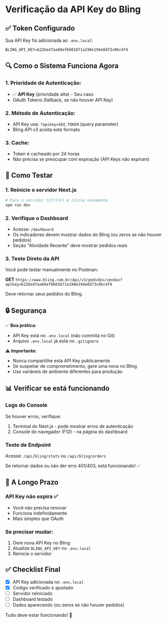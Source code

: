 # Verificação da API Key do Bling

## ✅ Token Configurado

Sua API Key foi adicionada ao `.env.local`:
```
BLING_API_KEY=b22be47aa60af6601871a198e194e8d73c0bc4f4
```

## 🔍 Como o Sistema Funciona Agora

### 1. **Prioridade de Autenticação:**
   - ✅ **API Key** (prioridade alta) - Seu caso
   - OAuth Tokens (fallback, se não houver API Key)

### 2. **Método de Autenticação:**
   - API Key usa: `?apikey=SEU_TOKEN` (query parameter)
   - Bling API v3 aceita este formato

### 3. **Cache:**
   - Token é cacheado por 24 horas
   - Não precisa se preocupar com expiração (API Keys não expiram)

## 🧪 Como Testar

### 1. Reinicie o servidor Next.js
```bash
# Pare o servidor (Ctrl+C) e inicie novamente
npm run dev
```

### 2. Verifique o Dashboard
- Acesse: `/dashboard`
- Os indicadores devem mostrar dados do Bling (ou zeros se não houver pedidos)
- Seção "Atividade Recente" deve mostrar pedidos reais

### 3. Teste Direto da API
Você pode testar manualmente no Postman:

**GET** `https://www.bling.com.br/Api/v3/pedidos/vendas?apikey=b22be47aa60af6601871a198e194e8d73c0bc4f4`

Deve retornar seus pedidos do Bling.

## 🔒 Segurança

✅ **Boa prática:**
- API Key está no `.env.local` (não commita no Git)
- Arquivo `.env.local` já está no `.gitignore`

⚠️ **Importante:**
- Nunca compartilhe esta API Key publicamente
- Se suspeitar de comprometimento, gere uma nova no Bling
- Use variáveis de ambiente diferentes para produção

## 📊 Verificar se está funcionando

### Logs do Console
Se houver erros, verifique:
1. Terminal do Next.js - pode mostrar erros de autenticação
2. Console do navegador (F12) - na página do dashboard

### Teste de Endpoint
Acesse: `/api/bling/stats` ou `/api/bling/orders`

Se retornar dados ou não der erro 401/403, está funcionando! ✅

## 🔄 A Longo Prazo

### API Key não expira ✅
- Você não precisa renovar
- Funciona indefinidamente
- Mais simples que OAuth

### Se precisar mudar:
1. Gere nova API Key no Bling
2. Atualize `BLING_API_KEY` no `.env.local`
3. Reinicie o servidor

## ✅ Checklist Final

- [x] API Key adicionada no `.env.local`
- [x] Código verificado e ajustado
- [ ] Servidor reiniciado
- [ ] Dashboard testado
- [ ] Dados aparecendo (ou zeros se não houver pedidos)

Tudo deve estar funcionando! 🚀


